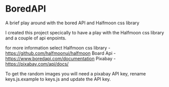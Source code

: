 # BoredAPI
A brief play around with the bored API and Halfmoon css library

I created this project specically to have a play with the Halfmoon css library and a couple of api enpoints.

for more information select
Halfmoon css library -  https://github.com/halfmoonui/halfmoon
Board Api - https://www.boredapi.com/documentation
Pixabay -  https://pixabay.com/api/docs/

To get the random images you will need a pixabay API key, rename keys.js.example to keys.js and update the API key.
